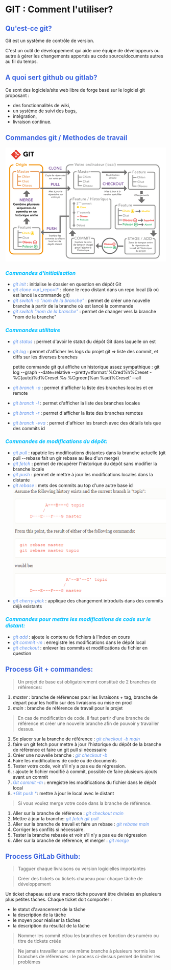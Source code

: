 # GIT : Comment l'utiliser?

## <span style="color:royalblue">**Qu'est-ce git?**</span>

Git est un système de contrôle de version. 

C'est un outil de développement qui aide une équipe de développeurs ou autre à gérer les changements apportés au code source/documents autres au fil du temps.

## <span style="color:royalblue">**A quoi sert github ou gitlab?**</span>

Ce sont des logiciels/site web libre de forge basé sur le logiciel git proposant :
- des fonctionnalités de wiki,
- un système de suivi des bugs,
- intégration,
- livraison continue.

## <span style="color:royalblue">**Commandes git / Methodes de travail**</span>
![plot](./git_schema)

### <span style="color:deepskyblue">*Commandes d'initialisation*</span>

- <span style="color:cornflowerblue">*git init*</span> :                                                 initialise le dossier en question en dépôt Git
- <span style="color:cornflowerblue">*git clone* <url_repo>l*</span> :                                   clone le repo distant dans un repo local (là où est lancé la commande git)
- <span style="color:cornflowerblue">*git switch -c "nom de la branche"*</span> :                        permet de créer une nouvelle branche à partir de la branche où est lancé la commande
- <span style="color:cornflowerblue">*git switch "nom de la branche"*</span> :                           permet de changer vers la branche "nom de la branche"

### <span style="color:deepskyblue">*Commandes utilitaire*</span>

- <span style="color:cornflowerblue">*git status*</span> :                                               permet d'avoir le statut du dépôt Git dans laquelle on est
- <span style="color:cornflowerblue">*git log*</span> :                                                  permet d'afficher les logs du projet git => liste des commit, et diffs sur les diverses branches
  
     petite commande git qui affiche un historique assez sympathique : git log --graph --date=relative --pretty=tformat:'%Cred%h%Creset -%C(auto)%d%Creset %s %Cgreen(%an %ad)%Creset' --all
- <span style="color:cornflowerblue">*git branch -a*</span> :                                            permet d'afficher la liste des branches locales et en remote
- <span style="color:cornflowerblue">*git branch -l*</span> :                                            permet d'afficher la liste des branches locales 
- <span style="color:cornflowerblue">*git branch -r*</span> :                                            permet d'afficher la liste des branches remotes
- <span style="color:cornflowerblue">*git branch -vva*</span> :                                          permet d'afhicer les branch avec des détails tels que des commits id

### <span style="color:deepskyblue">*Commandes de modifications du dépôt:*</span>

- <span style="color:cornflowerblue">*git pull*</span> :                                                 rapatrie les modifications distantes dans la branche actuelle (git pull --rebase fait un gir rebase au lieu d'un merge)
- <span style="color:cornflowerblue">*git fetch*</span> :                                                permet de récupérer l'historique du dépôt sans modifier la branche locale
- <span style="color:cornflowerblue">*git push*</span> :                                                 permet de mettre à jour les modifications locales dans la distante
- <span style="color:cornflowerblue">*git rebase<branch to rebase with> <branch to be rebased>*</span> : mets des commits au top d'une autre base id
![plot](./git_rebase.png)
- <span style="color:cornflowerblue">*git cherry-pick*</span> :                                          applique des changement introduits dans des commits déjà existants

### <span style="color:deepskyblue">*Commandes pour mettre les modifications de code sur le distant:*</span>

- <span style="color:cornflowerblue">*git add <fichier>*</span> :                                       ajoute le contenu de fichiers à l'index en cours
- <span style="color:cornflowerblue">*git commit -m <message du commit>*</span> :                       enregistre les modifications dans le dépôt local
- <span style="color:cornflowerblue">*git checkout <nom du fichier>*</span> :                           enlever les commits et modifications du fichier en question


## <span style="color:royalblue">**Process Git + commandes:**</span>

> Un projet de base est obligatoirement constitué de 2 branches de références:
1. *master* : branche de références pour les livraisons + tag, branche de départ pour les hotfix sur des livraisons ou mise en prod
2. *main* : branche de référence de travail pour le projet

> En cas de modification de code, il faut partir d'une branche de référence et créer une nouvelle branche afin de pouvoir y travailler dessus.
1. Se placer sur la branche de référence : <span style="color:cornflowerblue">*git checkout -b main*</span>
2. faire un git fetch pour mettre à jour l'historique du dépôt de la branche de référence et faire un git pull si nécessaire
3. Créer une nouvelle branche : <span style="color:cornflowerblue">*git checkout -b <nom de la nouvelle branche>*</span>
4. Faire les modifications de code ou de documents
5. Tester votre code, voir s'il n'y a pas eu de régression.
5.  : ajoute le fichier modifié à commit, possible de faire plusieurs ajouts avant un commit
6. <span style="color:cornflowerblue">*Git commit -m <message du commit>*</span> : enregistre les modifications du fichier dans le dépôt local
7. <span style="color:cornflowerblue">*Git push *</span>: mettre à jour le local avec le distant

> Si vous voulez merge votre code dans la branche de référence.
1. Aller sur la branche de référence : <span style="color:cornflowerblue">*git checkout main*</span>
2. Mettre à jour la branche: <span style="color:cornflowerblue">*git fetch*</span>  <span style="color:cornflowerblue">*git pull*</span>
3. Aller sur la branche de travail et faire un rebase : <span style="color:cornflowerblue">*git rebase main*</span>
4. Corriger les conflits si nécessaire.
5. Tester la branche rebasée et voir s'il n'y a pas eu de régression
6. Aller sur la branche de référence, et merger : <span style="color:cornflowerblue">*git merge <branche de travail>*</span> 

## <span style="color:royalblue">**Process GitLab Github:**</span>

> Tagguer chaque livraisons ou version logicielles importantes 

> Créer des tickets ou tickets chapeau pour chaque tâche de développement

Un ticket chapeau est une macro tâche pouvant être divisées en plusieurs plus petites tâches.
Chaque ticket doit comporter :
- le statut d'avancement de la tâche
- la description de la tâche
- le moyen pour réaliser la tâches
- la description du résultat de la tâche
> Nommer les commit et/ou les branches en fonction des numéro ou titre de tickets créés

> Ne jamais travailler sur une même branche à plusieurs hormis les branches de références : le process ci-dessus permet de limiter les problèmes
